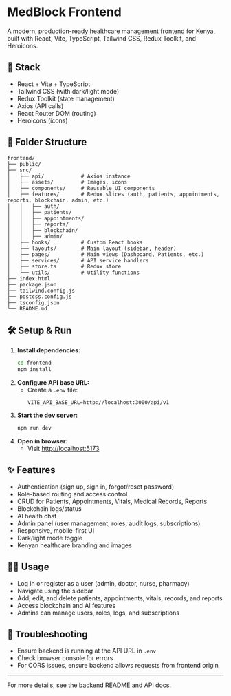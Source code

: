 # MedBlock Frontend

A modern, production-ready healthcare management frontend for Kenya, built with React, Vite, TypeScript, Tailwind CSS, Redux Toolkit, and Heroicons.

## 🚀 Stack
- React + Vite + TypeScript
- Tailwind CSS (with dark/light mode)
- Redux Toolkit (state management)
- Axios (API calls)
- React Router DOM (routing)
- Heroicons (icons)

## 📁 Folder Structure
```
frontend/
├── public/
├── src/
│   ├── api/            # Axios instance
│   ├── assets/         # Images, icons
│   ├── components/     # Reusable UI components
│   ├── features/       # Redux slices (auth, patients, appointments, reports, blockchain, admin, etc.)
│   │   ├── auth/
│   │   ├── patients/
│   │   ├── appointments/
│   │   ├── reports/
│   │   ├── blockchain/
│   │   ├── admin/
│   ├── hooks/          # Custom React hooks
│   ├── layouts/        # Main layout (sidebar, header)
│   ├── pages/          # Main views (Dashboard, Patients, etc.)
│   ├── services/       # API service handlers
│   ├── store.ts        # Redux store
│   └── utils/          # Utility functions
├── index.html
├── package.json
├── tailwind.config.js
├── postcss.config.js
├── tsconfig.json
└── README.md
```

## 🛠️ Setup & Run
1. **Install dependencies:**
   ```bash
   cd frontend
   npm install
   ```
2. **Configure API base URL:**
   - Create a `.env` file:
     ```env
     VITE_API_BASE_URL=http://localhost:3000/api/v1
     ```
3. **Start the dev server:**
   ```bash
   npm run dev
   ```
4. **Open in browser:**
   - Visit [http://localhost:5173](http://localhost:5173)

## ✨ Features
- Authentication (sign up, sign in, forgot/reset password)
- Role-based routing and access control
- CRUD for Patients, Appointments, Vitals, Medical Records, Reports
- Blockchain logs/status
- AI health chat
- Admin panel (user management, roles, audit logs, subscriptions)
- Responsive, mobile-first UI
- Dark/light mode toggle
- Kenyan healthcare branding and images

## 🧑‍💻 Usage
- Log in or register as a user (admin, doctor, nurse, pharmacy)
- Navigate using the sidebar
- Add, edit, and delete patients, appointments, vitals, records, and reports
- Access blockchain and AI features
- Admins can manage users, roles, logs, and subscriptions

## 🐞 Troubleshooting
- Ensure backend is running at the API URL in `.env`
- Check browser console for errors
- For CORS issues, ensure backend allows requests from frontend origin

---

For more details, see the backend README and API docs.
